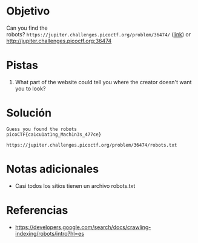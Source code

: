 # Objetivo
Can you find the robots? `https://jupiter.challenges.picoctf.org/problem/36474/` ([link](https://jupiter.challenges.picoctf.org/problem/36474/)) or http://jupiter.challenges.picoctf.org:36474
# Pistas
1. What part of the website could tell you where the creator doesn't want you to look?
# Solución
```
Guess you found the robots  
picoCTF{ca1cu1at1ng_Mach1n3s_477ce}

https://jupiter.challenges.picoctf.org/problem/36474/robots.txt
```
# Notas adicionales
- Casi todos los sitios tienen un archivo robots.txt
# Referencias
- https://developers.google.com/search/docs/crawling-indexing/robots/intro?hl=es